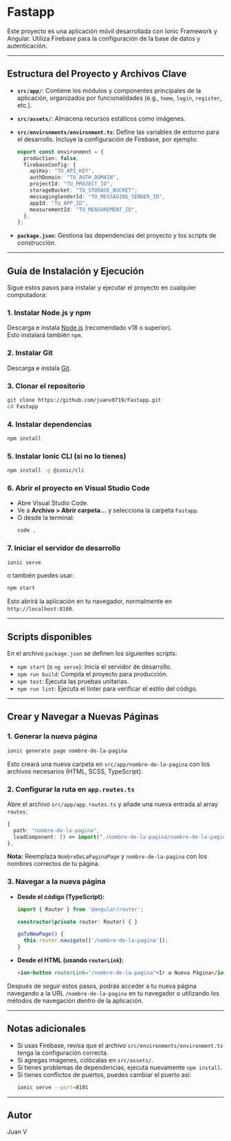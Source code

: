 # Fastapp

Este proyecto es una aplicación móvil desarrollada con Ionic Framework y Angular. Utiliza Firebase para la configuración de la base de datos y autenticación.

---

## Estructura del Proyecto y Archivos Clave

- **`src/app/`**: Contiene los módulos y componentes principales de la aplicación, organizados por funcionalidades (e.g., `home`, `login`, `register`, etc.).
- **`src/assets/`**: Almacena recursos estáticos como imágenes.
- **`src/environments/environment.ts`**: Define las variables de entorno para el desarrollo. Incluye la configuración de Firebase, por ejemplo:

  ```typescript
  export const environment = {
    production: false,
    firebaseConfig: {
      apiKey: "TU_API_KEY",
      authDomain: "TU_AUTH_DOMAIN",
      projectId: "TU_PROJECT_ID",
      storageBucket: "TU_STORAGE_BUCKET",
      messagingSenderId: "TU_MESSAGING_SENDER_ID",
      appId: "TU_APP_ID",
      measurementId: "TU_MEASUREMENT_ID",
    },
  };
  ```

- **`package.json`**: Gestiona las dependencias del proyecto y los scripts de construcción.

---

## Guía de Instalación y Ejecución

Sigue estos pasos para instalar y ejecutar el proyecto en cualquier computadora:

### 1. Instalar Node.js y npm

Descarga e instala [Node.js](https://nodejs.org/) (recomendado v18 o superior).  
Esto instalará también `npm`.

### 2. Instalar Git

Descarga e instala [Git](https://git-scm.com/).

### 3. Clonar el repositorio

```bash
git clone https://github.com/juanv0719/Fastapp.git
cd Fastapp
```

### 4. Instalar dependencias

```bash
npm install
```

### 5. Instalar Ionic CLI (si no lo tienes)

```bash
npm install -g @ionic/cli
```

### 6. Abrir el proyecto en Visual Studio Code

- Abre Visual Studio Code.
- Ve a **Archivo > Abrir carpeta...** y selecciona la carpeta `Fastapp`.
- O desde la terminal:
  ```bash
  code .
  ```

### 7. Iniciar el servidor de desarrollo

```bash
ionic serve
```
o también puedes usar:
```bash
npm start
```
Esto abrirá la aplicación en tu navegador, normalmente en `http://localhost:8100`.

---

## Scripts disponibles

En el archivo `package.json` se definen los siguientes scripts:

- `npm start` (o `ng serve`): Inicia el servidor de desarrollo.
- `npm run build`: Compila el proyecto para producción.
- `npm test`: Ejecuta las pruebas unitarias.
- `npm run lint`: Ejecuta el linter para verificar el estilo del código.

---

## Crear y Navegar a Nuevas Páginas

### 1. Generar la nueva página

```bash
ionic generate page nombre-de-la-pagina
```

Esto creará una nueva carpeta en `src/app/nombre-de-la-pagina` con los archivos necesarios (HTML, SCSS, TypeScript).

### 2. Configurar la ruta en `app.routes.ts`

Abre el archivo `src/app/app.routes.ts` y añade una nueva entrada al array `routes`:

```typescript
{
  path: "nombre-de-la-pagina",
  loadComponent: () => import("./nombre-de-la-pagina/nombre-de-la-pagina.page").then((m) => m.NombreDeLaPaginaPage),
},
```

**Nota:** Reemplaza `NombreDeLaPaginaPage` y `nombre-de-la-pagina` con los nombres correctos de tu página.

### 3. Navegar a la nueva página

- **Desde el código (TypeScript):**

  ```typescript
  import { Router } from '@angular/router';

  constructor(private router: Router) { }

  goToNewPage() {
    this.router.navigate(['/nombre-de-la-pagina']);
  }
  ```

- **Desde el HTML (usando `routerLink`):**

  ```html
  <ion-button routerLink="/nombre-de-la-pagina">Ir a Nueva Página</ion-button>
  ```

Después de seguir estos pasos, podrás acceder a tu nueva página navegando a la URL `/nombre-de-la-pagina` en tu navegador o utilizando los métodos de navegación dentro de la aplicación.

---

## Notas adicionales

- Si usas Firebase, revisa que el archivo `src/environments/environment.ts` tenga la configuración correcta.
- Si agregas imágenes, colócalas en `src/assets/`.
- Si tienes problemas de dependencias, ejecuta nuevamente `npm install`.
- Si tienes conflictos de puertos, puedes cambiar el puerto así:
  ```bash
  ionic serve --port=8101
  ```

---

## Autor

Juan V
